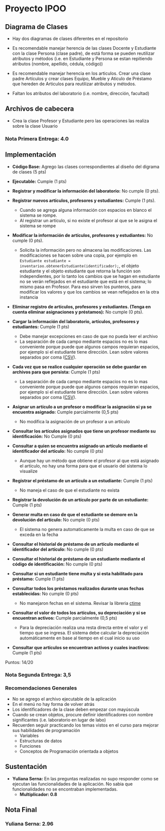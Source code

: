 # Proyecto IPOO

## Diagrama de Clases

* Hay dos diagramas de clases diferentes en el repositorio

* Es recomendable manejar herencia de las clases Docente y Estudiante con la clase Persona (clase padre), de está forma se pueden reutilizar atributos y métodos (i.e. en Estudiante y Persona se estan repitiendo atributos (nombre, apellido, cédula, código))

* Es recomendable manejar herencia en los articulos. Crear una clase padre Artículos y crear clases Equipo, Mueble y Aticulo de Préstamo que hereden de Articulos para reutilizar atributos y métodos.

* Faltan los atributos del laboratorio (i.e. nombre, dirección, facultad)

## Archivos de cabecera

* Crea la clase Profesor y Estudiante pero las operaciones las realiza sobre la clase Usuario

### Nota Primera Entrega: 4.0

## Implementación

* __Código Base:__ Agrego las clases correspondientes al diseño del digrama de clases (5 pts)

* __Ejecutable:__ Cumple (1 pts)

* __Registrar y modificar la información del laboratorio:__ No cumple (0 pts). 
  
* __Registrar nuevos artículos, profesores y estudiantes:__ Cumple (1 pts). 
    * Cuando se agrega alguna información con espacios en blanco el sistema se rompe.
    * Al registrar un artículo, si no existe el profesor al que se le asigna el sistema se rompe
    
* __Modificar la información de artículos, profesores y estudiantes:__ No cumple (0 pts). 
    * Solicita la información pero no almacena las modificaciones. Las modificaciones se hacen sobre una copia, por ejemplo en `Estudiante estudiante = inventarioo.obtenerEstudiante(identificador);`, el objeto estudiante y el objeto estudiante que retorna la función son independientes, por lo tanto los cambios que se hagan en estudiante no se verán reflejados en el estudiante que está en el sistema; lo mismo pasa en Profesor. Para eso sirven los punteros, para modificar los valores y que los cambios se vean reflejados en la otra instancia

* __Eliminar registro de artículos, profesores y estudiantes. (Tenga en cuenta eliminar asignaciones y préstamos):__ No cumple (0 pts).

* __Cargar la información del laboratorio, artículos, profesores y estudiantes:__ Cumple (1 pts)
    * Debe manejar excepciones en caso de que no pueda leer el archivo
    * La separación de cada campo mediante espacios no es lo mas conveniente porque puede que algunos campos requieran espacios, por ejemplo si el estudiante tiene dirección. Lean sobre valores separados por coma ([CSV](http://github.com)).
    
* __Cada  vez  que  se  realice  cualquier  operación  se  debe  guardar  en  archivos  para  que persista:__ Cumple (1 pts)
    * La separación de cada campo mediante espacios no es lo mas conveniente porque puede que algunos campos requieran espacios, por ejemplo si el estudiante tiene dirección. Lean sobre valores separados por coma ([CSV](http://github.com)).
    
* __Asignar un artículo a un profesor o modificar la asignación si ya se encuentra asignado:__ Cumple parcialmente (0,5 pts)
    * No modifica la asignación de un profesor a un artículo
    
* __Consultar los artículos asignados que tiene un profesor mediante su identificación:__ No Cumple (0 pts)

* __Consultar a quien se encuentra asignado un artículo mediante el identificador del artículo:__ No cumple (0 pts)
    * Aunque hay un método que obtiene el profesor al que está asignado el artículo, no hay una forma para que el usuario del sistema lo visualize
    
* __Registrar el préstamo de un artículo a un estudiante:__ Cumple (1 pts)
    * No maneja el caso de que el estudiante no exista
    
* __Registrar la devolución de un artículo por parte de un estudiante:__ Cumple (1 pts)

* __Generar multa en caso de que el estudiante se demore en la devolución del artículo:__ No cumple (0 pts)
    * El sistema no genera automaticamente la multa en caso de que se exceda en la fecha
    
* __Consultar el historial de préstamo de un artículo mediante el identificador del artículo:__ No cumple (0 pts)

* __Consultar el historial de préstamo de un estudiante mediante el código de identificación:__ No cumple (0 pts)

* __Consultar si un estudiante tiene multa y si esta habilitado para préstamo:__ Cumple (1 pts)

* __Consultar todos los préstamos realizados durante unas fechas establecidas:__ No cumple (0 pts)
    * No manejaron fechas en el sistema. Revisar la libreria [ctime](http://www.cplusplus.com/reference/ctime/)

* __Consultar el valor de todos los artículos, su depreciación y si se encuentran activos:__ Cumple parcialmente (0,5 pts)
    * Para la depreciación realiza una resta directa entre el valor y el tiempo que se ingresa. El sistema debe calcular la depreciación automáticamente en base al tiempo en el cual inicio su uso

* __Consultar que artículos se encuentran activos y cuales inactivos:__ Cumple (1 pts)

Puntos: 14/20

### Nota Segunda Entrega: 3,5

### Recomendaciones Generales 

* No se agrego el archivo ejecutable de la aplicación
* En el menú no hay forma de volver atrás
* Los identificadores de la clase deben empezar con mayúscula
* Cuando se crean objetos, procure definir identificadores con nombre significantes (i.e. laboratorio en lugar de labo)
* Recuerden seguir practicando los temas vistos en el curso para mejorar sus habilidades de programación
    * Variables
    * Estructuras de datos
    * Funciones
    * Conceptos de Programación orientada a objetos 

## Sustentación

* __Yuliana Serna:__ En las preguntas realizadas no supo responder como se ejecutan las funcionalidades de la aplicación. No sabia que funcionalidades no se encontraban implementadas.   
    * __Multiplicador: 0.8__

## Nota Final

### Yuliana Serna:  2.96


